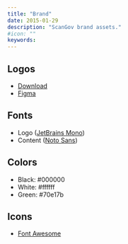 ```yaml
---
title: "Brand"
date: 2015-01-29
description: "ScanGov brand assets."
#icon: ""
keywords: 
---
```


## Logos

* [Download](/assets/brand/)
* [Figma](https://www.figma.com/design/GsHY2OGkxXmlcKhREfaKY0/Untitled?node-id=0-1&t=Zmva5bqFYmCsWiVl-1)

## Fonts

- Logo ([JetBrains Mono](https://www.jetbrains.com/lp/mono/))
- Content ([Noto Sans](https://fonts.google.com/noto/specimen/Noto+Sans))

## Colors

- Black: #000000
- White: #ffffff
- Green: #70e17b

## Icons

- [Font Awesome](https://fontawesome.com/)